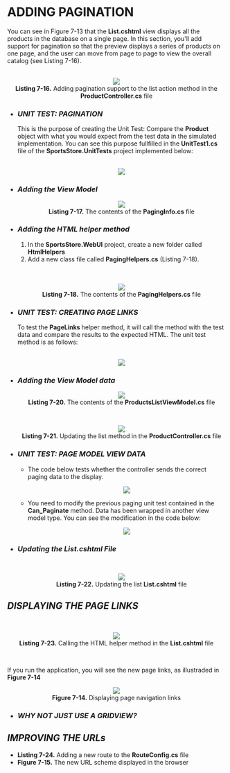 <h1>ADDING PAGINATION</h1>
    You can see in Figure 7-13 that the <b>List.cshtml </b> view displays all the products in the database on a single page. In this section, you'll add support for pagination so that the preview displays a series of products on one page, and the user can move from page to page to view the overall catalog (see Listing 7-16). 
    <br /><br />

<p align="center">
    <img src="Pictures/Listing 7-16.png" /><br />
    <b>Listing 7-16.</b> Adding pagination support to the list action method in the <b>ProductController.cs</b> file
</p>

<ul>
    <li>
        <h3><i>UNIT TEST: PAGINATION</i></h3>
        This is the purpose of creating the Unit Test: Compare the <b>Product</b> object with what you would expect from the test data in the simulated implementation. You can see this purpose fullfilled in the <b>UnitTest1.cs</b> file of the <b>SportsStore.UnitTests</b> project implemented below:<br /><br />
        <p align="center">
            <img src="Pictures/UNIT TEST PAGINATION.png" /><br />
        </p>
    </li>
    <li>
        <h3><i>Adding the View Model</i></h3>
        <p align="center">
            <img src="Pictures/Listing 7-17.png" /><br />
            <b>Listing 7-17.</b> The contents of the <b>PagingInfo.cs</b> file
        </p>
    </li>
    <li>
        <h3><i>Adding the HTML helper method</i></h3>
        <ol>
            <li>In the <b>SportsStore.WebUI</b> project, create a new folder called <b>HtmlHelpers</b></li>
            <li>
                Add a new class file called <b>PagingHelpers.cs</b>  (Listing 7-18).
            </li>
        </ol><br /><br />
        <p align="center">
            <img src="Pictures/Listing 7-18.png" /><br />
            <b>Listing 7-18.</b> The contents of the <b>PagingHelpers.cs</b> file
        </p>
    </li>
    <li>
        <h3><i>UNIT TEST: CREATING PAGE LINKS</i></h3>
        To test the <b>PageLinks </b> helper method, it will call the method with the test data and compare the results to the expected HTML. The unit test method is as follows:<br /><br />
        <p align="center">
            <img src="Pictures/UNIT_TEST_CREATING_PAGE_LINKS.png" />
        </p>               
    </li>
    <li>
        <h3><i>Adding the View Model data</i></h3>
        <p align="center">
            <img src="Pictures/Listing 7-20.png" /><br />
            <b>Listing 7-20.</b> The contents of the <b>ProductsListViewModel.cs</b> file
        </p><br />
        <p align="center">
            <img src="Pictures/Listing 7-21.png" /><br />
            <b>Listing 7-21.</b> Updating the list method in the <b>ProductController.cs</b> file
        </p>
    </li>
    <li>
        <h3><i>UNIT TEST: PAGE MODEL VIEW DATA</i></h3>
        <ul>
            <li>
                The code below tests whether the controller sends the correct paging data to the display.<br />
                <p align="center">
                    <img src="Pictures/UNIT TEST - PAGE MODEL VIEW DATA.png" /><br />
                </p>
            </li>
            <li>
                You need to modify the previous paging unit test contained in the <b>Can_Paginate</b> method. Data has been wrapped in another view model type. You can see the modification in the code below:<br />
                <p align="center">
                    <img src="Pictures/Can_Paginate.png" /><br />
                </p>
            </li>
        </ul>
    </li>
    <li>
        <h3><i>Updating the List.cshtml File</i></h3><br />
        <p align="center">
            <img src="Pictures/Listing 7-22.png" /><br />
            <b>Listing 7-22.</b> Updating the list <b>List.cshtml</b> file
        </p>        
    </li>
</ul>

<h2><i>DISPLAYING THE PAGE LINKS</i></h2><br />
<p align="center">
    <img src="Pictures/Listing 7-23.png" /><br />
    <b>Listing 7-23.</b> Calling the HTML helper method in the <b>List.cshtml</b> file
</p><br />

If you run the application, you will see the new page links, as illustraded in <b>Figure 7-14</b><br />
<p align="center">
    <img src="Pictures/Figure 7-14.png" /><br />
    <b>Figure 7-14.</b> Displaying page navigation links
</p>



<ul>
    <li><h3><i>WHY NOT JUST USE A GRIDVIEW?</i></h3></li>
</ul>

<h2><i>IMPROVING THE URLs</i></h2>
<ul>
    <li><b>Listing 7-24.</b> Adding a new route to the <b>RouteConfig.cs</b> file</li>
    <li><b>Figure 7-15.</b> The new URL scheme displayed in the browser</li>
</ul>
